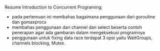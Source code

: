 Resume Introduction to Concurrent Programing:
- pada pertemuan ini membahas bagaimana penggunaan dari goroutine dan gomaxprocs
- membahas penggunaan dari channel dan select beserta contoh penerapan agar ada gambaran dalam mengeksekusi programnya
- penggunaan untuk fixing data race terdapat 3 opsi yaitu WaitGroups, channels blocking, Mutex.
